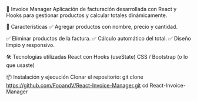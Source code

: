 🧾 Invoice Manager
Aplicación de facturación desarrollada con React y Hooks para gestionar productos y calcular totales dinámicamente.

🚀 Características
✅ Agregar productos con nombre, precio y cantidad.

✅ Eliminar productos de la factura.
✅ Cálculo automático del total.
✅ Diseño limpio y responsivo.

🛠 Tecnologías utilizadas
React con Hooks (useState)
CSS / Bootstrap (o lo que usaste)

📦 Instalación y ejecución
Clonar el repositorio:
git clone https://github.com/FooandV/React-Invoice-Manager.git
cd React-Invoice-Manager



